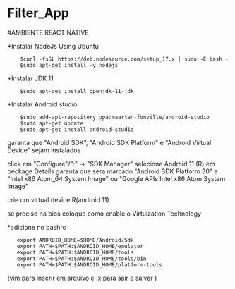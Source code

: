 # Filter_App

  #AMBIENTE REACT NATIVE
 
*Instalar NodeJs Using Ubuntu

        $curl -fsSL https://deb.nodesource.com/setup_17.x | sudo -E bash -
        $sudo apt-get install -y nodejs

*Instalar JDK 11

        $sudo apt-get install openjdk-11-jdk

*Instalar Android studio

        $sudo add-apt-repository ppa:maarten-fonville/android-studio 
        $sudo apt-get update
        $sudo apt-get install android-studio

garanta que "Android SDK", "Android SDK Platform" e "Android Virtual Device" sejam instalados

click em "Configure"/":" -> "SDK Manager"
selecione Android 11 (R)
em peckage Details garanta que sera marcado "Android SDK Platform 30" e
"Intel x86 Atom_64 System Image" ou "Google APIs Intel x86 Atom System Image"

crie um virtual device R(android 11)

se preciso na bios coloque como enable o Virtuization Technology

*adicione no bashrc

       export ANDROID_HOME=$HOME/Android/Sdk
       export PATH=$PATH:$ANDROID_HOME/emulator
       export PATH=$PATH:$ANDROID_HOME/tools
       export PATH=$PATH:$ANDROID_HOME/tools/bin
       export PATH=$PATH:$ANDROID_HOME/platform-tools

(vim para inserir em arquivo e :x para sair e salvar )
